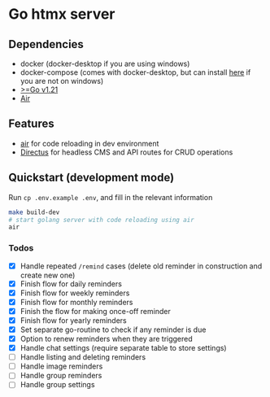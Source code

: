 # Go htmx server

## Dependencies

- docker (docker-desktop if you are using windows)
- docker-compose (comes with docker-desktop, but can install [here](https://docs.docker.com/compose/install/standalone/) if you are not on windows)
- [>=Go v1.21](https://go.dev/doc/install)
- [Air](https://github.com/cosmtrek/air)

## Features

- [air](https://github.com/cosmtrek/air) for code reloading in dev environment
- [Directus](https://directus.io/) for headless CMS and API routes for CRUD operations

## Quickstart (development mode)

Run `cp .env.example .env`, and fill in the relevant information

```sh
make build-dev
# start golang server with code reloading using air
air
```

### Todos

- [X] Handle repeated `/remind` cases (delete old reminder in construction and create new one)
- [X] Finish flow for daily reminders
- [X] Finish flow for weekly reminders
- [X] Finish flow for monthly reminders
- [X] Finish the flow for making once-off reminder
- [X] Finish flow for yearly reminders
- [X] Set separate go-routine to check if any reminder is due
- [X] Option to renew reminders when they are triggered
- [X] Handle chat settings  (require separate table to store settings)
- [ ] Handle listing and deleting reminders
- [ ] Handle image reminders
- [ ] Handle group reminders
- [ ] Handle group settings
